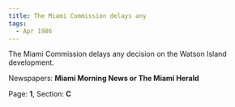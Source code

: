 ```yaml
---  
title: The Miami Commission delays any  
tags:  
  - Apr 1986  
---  
```

  
The Miami Commission delays any decision on the Watson Island development.  
  
Newspapers: **Miami Morning News or The Miami Herald**  
  
Page: **1**, Section: **C** 
